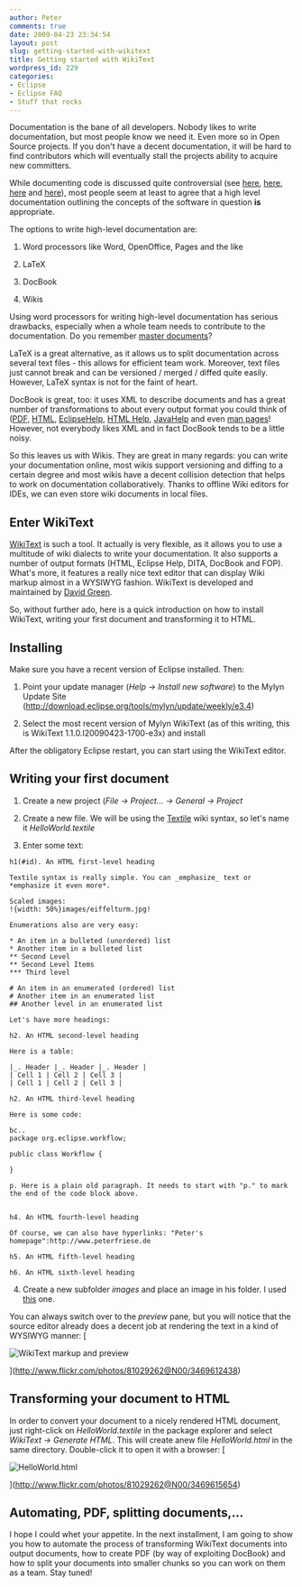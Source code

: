 ```yaml
---
author: Peter
comments: true
date: 2009-04-23 23:34:54
layout: post
slug: getting-started-with-wikitext
title: Getting started with WikiText
wordpress_id: 229
categories:
- Eclipse
- Eclipse FAQ
- Stuff that rocks
---
```


Documentation is the bane of all developers. Nobody likes to write documentation, but most people know we need it. Even more so in Open Source projects. If you don't have a decent documentation, it will be hard to find contributors which will eventually stall the projects ability to acquire new committers.

While documenting code is discussed quite controversial (see [here](http://twitter.com/peterfriese/status/1573456711), [here](http://twitter.com/EelcoVisser/status/1573534530), [here](http://twitter.com/peterfriese/status/1574872897) and [here](http://twitter.com/EelcoVisser/status/1575307114)), most people seem at least to agree that a high level documentation outlining the concepts of the software in question **is** appropriate.

The options to write high-level documentation are:



	
  1. Word processors like Word, OpenOffice, Pages and the like

	
  2. LaTeX

	
  3. DocBook

	
  4. Wikis



Using word processors for writing high-level documentation has serious drawbacks, especially when a whole team needs to contribute to the documentation. Do you remember [master documents](http://word.mvps.org/fAQs/General/RecoverMasterDocs.htm)?

LaTeX is a great alternative, as it allows us to split documentation across several text files - this allows for efficient team work. Moreover, text files just cannot break and can be versioned / merged / diffed quite easily. However, LaTeX syntax is not for the faint of heart.

DocBook is great, too: it uses XML to describe documents and has a great number of transformations to about every output format you could think of ([PDF](http://www.sagehill.net/docbookxsl/PrintOutput.html), [HTML](http://www.sagehill.net/docbookxsl/HtmlCustomEx.html), [EclipseHelp](http://www.sagehill.net/docbookxsl/EclipseHelp.html), [HTML Help](http://www.sagehill.net/docbookxsl/HtmlHelp.html), [JavaHelp](http://www.sagehill.net/docbookxsl/JavaHelp.html) and even [man pages](http://www.sagehill.net/docbookxsl/RefentryToMan.html)! However, not everybody likes XML and in fact DocBook tends to be a little noisy.

So this leaves us with Wikis. They are great in many regards: you can write your documentation online, most wikis support versioning and diffing to a certain degree and most wikis have a decent collision detection that helps to work on documentation collaboratively. Thanks to offline Wiki editors for IDEs, we can even store wiki documents in local files. 



## Enter WikiText


[WikiText](http://wiki.eclipse.org/Mylyn/FAQ#WikiText) is such a tool. It actually is very flexible, as it allows you to use a multitude of wiki dialects to write your documentation. It also supports a number of output formats (HTML, Eclipse Help, DITA, DocBook and FOP). What's more, it features a really nice text editor that can display Wiki markup almost in a WYSIWYG fashion. WikiText is developed and maintained by [David Green](http://greensopinion.blogspot.com/).

So, without further ado, here is a quick introduction on how to install WikiText, writing your first document and transforming it to HTML.



## Installing


Make sure you have a recent version of Eclipse installed. Then:



	
  1. Point your update manager (_Help -> Install new software_) to the Mylyn Update Site (http://download.eclipse.org/tools/mylyn/update/weekly/e3.4)

	
  2. Select the most recent version of Mylyn WikiText (as of this writing, this is WikiText 1.1.0.I20090423-1700-e3x) and install


After the obligatory Eclipse restart, you can start using the WikiText editor.



## Writing your first document





	
  1. Create a new project (_File -> Project... -> General -> Project_

	
  2. Create a new file. We will be using the [Textile](http://textile.thresholdstate.com/) wiki syntax, so let's name it _HelloWorld.textile_

	
  3. Enter some text:
		
    
    
    h1(#id). An HTML first-level heading
    
    Textile syntax is really simple. You can _emphasize_ text or *emphasize it even more*.
    
    Scaled images:
    !{width: 50%}images/eiffelturm.jpg!
    
    Enumerations also are very easy:
    
    * An item in a bulleted (unordered) list
    * Another item in a bulleted list
    ** Second Level
    ** Second Level Items
    *** Third level
    
    # An item in an enumerated (ordered) list 
    # Another item in an enumerated list 
    ## Another level in an enumerated list 
    
    Let's have more headings:
    
    h2. An HTML second-level heading
    
    Here is a table:
    
    |_. Header |_. Header |_. Header |
    | Cell 1 | Cell 2 | Cell 3 |
    | Cell 1 | Cell 2 | Cell 3 |
    
    h2. An HTML third-level heading
    
    Here is some code:
    
    bc.. 
    package org.eclipse.workflow;
    
    public class Workflow {
    
    }
    
    p. Here is a plain old paragraph. It needs to start with "p." to mark the end of the code block above.
    
    
    h4. An HTML fourth-level heading
    
    Of course, we can also have hyperlinks: "Peter's homepage":http://www.peterfriese.de 
    
    h5. An HTML fifth-level heading
    
    h6. An HTML sixth-level heading
    		


	

	
  4. Create a new subfolder _images_ and place an image in his folder. I used [this](http://www.wiemann.eu/1/eiffelturm.jpg) one.



You can always switch over to the _preview_ pane, but you will notice that the source editor already does a decent job at rendering the text in a kind of WYSIWYG manner:
[

![WikiText markup and preview](http://farm4.static.flickr.com/3587/3469612438_469c476d6a.jpg)

](http://www.flickr.com/photos/81029262@N00/3469612438)



## Transforming your document to HTML


In order to convert your document to a nicely rendered HTML document, just right-click on _HelloWorld.textile_ in the package explorer and select _WikiText -> Generate HTML_. This will create anew file _HelloWorld.html_ in the same directory. Double-click it to open it with a browser:
[

![HelloWorld.html](http://farm4.static.flickr.com/3541/3469615654_a3fe0a9016.jpg)

](http://www.flickr.com/photos/81029262@N00/3469615654)



## Automating, PDF, splitting documents,...


I hope I could whet your appetite. In the next installment, I am going to show you how to automate the process of transforming WikiText documents into output documents, how to create PDF (by way of exploiting DocBook) and how to split your documents into smaller chunks so you can work on them as a team. Stay tuned!
